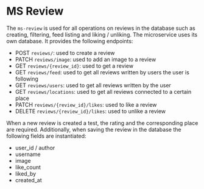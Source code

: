 # MS Review
The `ms-review` is used for all operations on reviews in the database such as creating, filtering, feed listing and liking / unliking. The microservice uses its own database. It provides the following endpoints:
- POST `reviews/`: used to create a review
- PATCH `reviews/image`: used to add an image to a review
- GET `reviews/{review_id}`: used to get a review
- GET `reviews/feed`: used to get all reviews written by users the user is following
- GET `reviews/users`: used to get all reviews written by the user
- GET `reviews/locations`: used to get all reviews connected to a certain place
- PATCH `reviews/{review_id}/likes`: used to like a review
- DELETE `reviews/{review_id}/likes`: used to unlike a review

When a new review is created a test, the rating and the corresponding place are required. Additionally, when saving the review in the database the following fields are instantiated:
- user_id / author
- username
- image
- like_count
- liked_by
- created_at